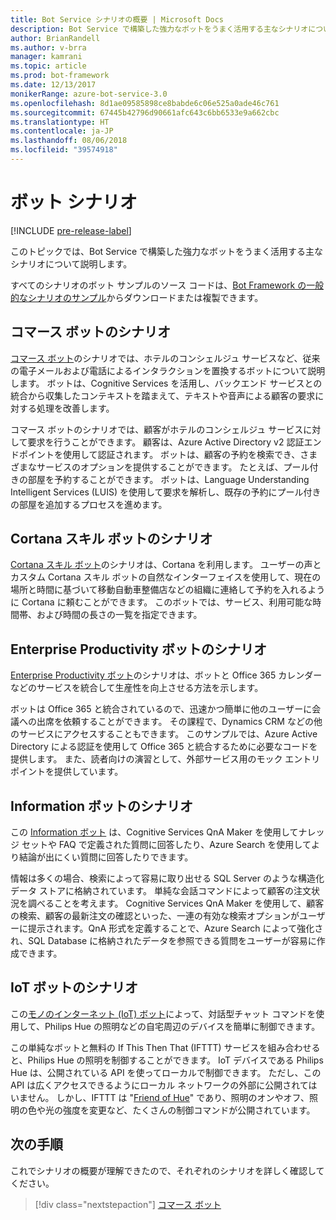 ```yaml
---
title: Bot Service シナリオの概要 | Microsoft Docs
description: Bot Service で構築した強力なボットをうまく活用する主なシナリオについて説明します。
author: BrianRandell
ms.author: v-brra
manager: kamrani
ms.topic: article
ms.prod: bot-framework
ms.date: 12/13/2017
monikerRange: azure-bot-service-3.0
ms.openlocfilehash: 8d1ae09585898ce8babde6c06e525a0ade46c761
ms.sourcegitcommit: 67445b42796d90661afc643c6bb6533e9a662cbc
ms.translationtype: HT
ms.contentlocale: ja-JP
ms.lasthandoff: 08/06/2018
ms.locfileid: "39574918"
---
```

# <a name="bot-scenarios"></a>ボット シナリオ

[!INCLUDE [pre-release-label](includes/pre-release-label-v3.md)]

このトピックでは、Bot Service で構築した強力なボットをうまく活用する主なシナリオについて説明します。

すべてのシナリオのボット サンプルのソース コードは、[Bot Framework の一般的なシナリオのサンプル](https://aka.ms/bot/scenarios)からダウンロードまたは複製できます。

## <a name="commerce-bot-scenario"></a>コマース ボットのシナリオ
[コマース ボット](bot-service-scenario-commerce.md)のシナリオでは、ホテルのコンシェルジュ サービスなど、従来の電子メールおよび電話によるインタラクションを置換するボットについて説明します。 ボットは、Cognitive Services を活用し、バックエンド サービスとの統合から収集したコンテキストを踏まえて、テキストや音声による顧客の要求に対する処理を改善します。

コマース ボットのシナリオでは、顧客がホテルのコンシェルジュ サービスに対して要求を行うことができます。 顧客は、Azure Active Directory v2 認証エンドポイントを使用して認証されます。 ボットは、顧客の予約を検索でき、さまざまなサービスのオプションを提供することができます。 たとえば、プール付きの部屋を予約することができます。 ボットは、Language Understanding Intelligent Services (LUIS) を使用して要求を解析し、既存の予約にプール付きの部屋を追加するプロセスを進めます。

## <a name="cortana-skill-bot-scenario"></a>Cortana スキル ボットのシナリオ
[Cortana スキル ボット](bot-service-scenario-cortana-skill.md)のシナリオは、Cortana を利用します。 ユーザーの声とカスタム Cortana スキル ボットの自然なインターフェイスを使用して、現在の場所と時間に基づいて移動自動車整備店などの組織に連絡して予約を入れるように Cortana に頼むことができます。 このボットでは、サービス、利用可能な時間帯、および時間の長さの一覧を指定できます。

## <a name="enterprise-productivity-bot-scenario"></a>Enterprise Productivity ボットのシナリオ
[Enterprise Productivity ボット](bot-service-scenario-enterprise-productivity.md)のシナリオは、ボットと Office 365 カレンダーなどのサービスを統合して生産性を向上させる方法を示します。

ボットは Office 365 と統合されているので、迅速かつ簡単に他のユーザーに会議への出席を依頼することができます。 その課程で、Dynamics CRM などの他のサービスにアクセスすることもできます。 このサンプルでは、Azure Active Directory による認証を使用して Office 365 と統合するために必要なコードを提供します。 また、読者向けの演習として、外部サービス用のモック エントリ ポイントを提供しています。

## <a name="information-bot-scenario"></a>Information ボットのシナリオ
この [Information ボット](bot-service-scenario-informational.md) は、Cognitive Services QnA Maker を使用してナレッジ セットや FAQ で定義された質問に回答したり、Azure Search を使用してより結論が出にくい質問に回答したりできます。

情報は多くの場合、検索によって容易に取り出せる SQL Server のような構造化データ ストアに格納されています。 単純な会話コマンドによって顧客の注文状況を調べることを考えます。 Cognitive Services QnA Maker を使用して、顧客の検索、顧客の最新注文の確認といった、一連の有効な検索オプションがユーザーに提示されます。QnA 形式を定義することで、Azure Search によって強化され、SQL Database に格納されたデータを参照できる質問をユーザーが容易に作成できます。

## <a name="iot-bot-scenario"></a>IoT ボットのシナリオ
この[モノのインターネット (IoT) ボット](bot-service-scenario-internet-things.md)によって、対話型チャット コマンドを使用して、Philips Hue の照明などの自宅周辺のデバイスを簡単に制御できます。

この単純なボットと無料の If This Then That (IFTTT) サービスを組み合わせると、Philips Hue の照明を制御することができます。 IoT デバイスである Philips Hue は、公開されている API を使ってローカルで制御できます。 ただし、この API は広くアクセスできるようにローカル ネットワークの外部に公開されてはいません。 しかし、IFTTT は "[Friend of Hue](http://www2.meethue.com/en-us/friends-of-hue/ifttt/)" であり、照明のオンやオフ、照明の色や光の強度を変更など、たくさんの制御コマンドが公開されています。

## <a name="next-steps"></a>次の手順
これでシナリオの概要が理解できたので、それぞれのシナリオを詳しく確認してください。

> [!div class="nextstepaction"]
> [コマース ボット](bot-service-scenario-commerce.md)
